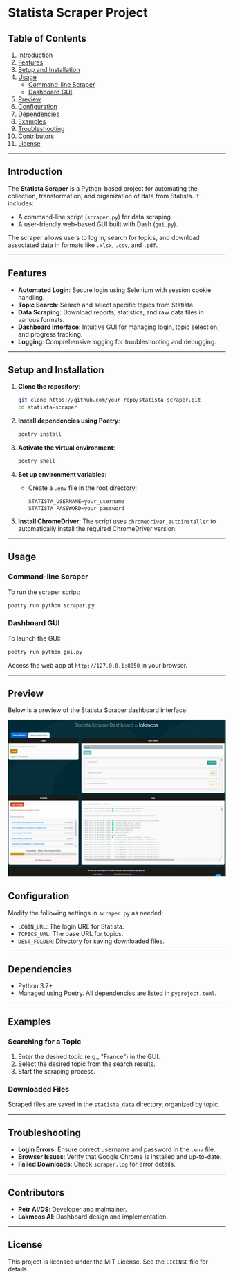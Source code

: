
# Statista Scraper Project

## Table of Contents
1. [Introduction](#introduction)
2. [Features](#features)
3. [Setup and Installation](#setup-and-installation)
4. [Usage](#usage)
   - [Command-line Scraper](#command-line-scraper)
   - [Dashboard GUI](#dashboard-gui)
5. [Preview](#preview)
6. [Configuration](#configuration)
7. [Dependencies](#dependencies)
8. [Examples](#examples)
9. [Troubleshooting](#troubleshooting)
10. [Contributors](#contributors)
11. [License](#license)

---

## Introduction

The **Statista Scraper** is a Python-based project for automating the collection, transformation, and organization of data from Statista. It includes:
- A command-line script (`scraper.py`) for data scraping.
- A user-friendly web-based GUI built with Dash (`gui.py`).

The scraper allows users to log in, search for topics, and download associated data in formats like `.xlsx`, `.csv`, and `.pdf`.

---

## Features

- **Automated Login**: Secure login using Selenium with session cookie handling.
- **Topic Search**: Search and select specific topics from Statista.
- **Data Scraping**: Download reports, statistics, and raw data files in various formats.
- **Dashboard Interface**: Intuitive GUI for managing login, topic selection, and progress tracking.
- **Logging**: Comprehensive logging for troubleshooting and debugging.

---

## Setup and Installation

1. **Clone the repository**:
    ```bash
    git clone https://github.com/your-repo/statista-scraper.git
    cd statista-scraper
    ```

2. **Install dependencies using Poetry**:
    ```bash
    poetry install
    ```

3. **Activate the virtual environment**:
    ```bash
    poetry shell
    ```

4. **Set up environment variables**:
    - Create a `.env` file in the root directory:
        ```env
        STATISTA_USERNAME=your_username
        STATISTA_PASSWORD=your_password
        ```

5. **Install ChromeDriver**:
    The script uses `chromedriver_autoinstaller` to automatically install the required ChromeDriver version.

---

## Usage

### Command-line Scraper

To run the scraper script:
```bash
poetry run python scraper.py
```

### Dashboard GUI

To launch the GUI:
```bash
poetry run python gui.py
```

Access the web app at `http://127.0.0.1:8050` in your browser.

---

## Preview

Below is a preview of the Statista Scraper dashboard interface:

![Dashboard Preview](assets/Dash.png)

## Configuration

Modify the following settings in `scraper.py` as needed:
- `LOGIN_URL`: The login URL for Statista.
- `TOPICS_URL`: The base URL for topics.
- `DEST_FOLDER`: Directory for saving downloaded files.

---

## Dependencies

- Python 3.7+
- Managed using Poetry. All dependencies are listed in `pyproject.toml`.

---

## Examples

### Searching for a Topic
1. Enter the desired topic (e.g., "France") in the GUI.
2. Select the desired topic from the search results.
3. Start the scraping process.

### Downloaded Files
Scraped files are saved in the `statista_data` directory, organized by topic.

---

## Troubleshooting

- **Login Errors**: Ensure correct username and password in the `.env` file.
- **Browser Issues**: Verify that Google Chrome is installed and up-to-date.
- **Failed Downloads**: Check `scraper.log` for error details.

---

## Contributors

- **Petr AI/DS**: Developer and maintainer.
- **Lakmoos AI**: Dashboard design and implementation.

---

## License

This project is licensed under the MIT License. See the `LICENSE` file for details.
